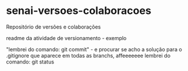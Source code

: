 # senai-versoes-colaboracoes
Repositório de versões e colaborações

readme da atividade de versionamento - exemplo


"lembrei do comando: git commit" - e procurar se acho a solução para o .gitignore que aparece em todas as branchs, affeeeeeee
lembrei do comando: git status

